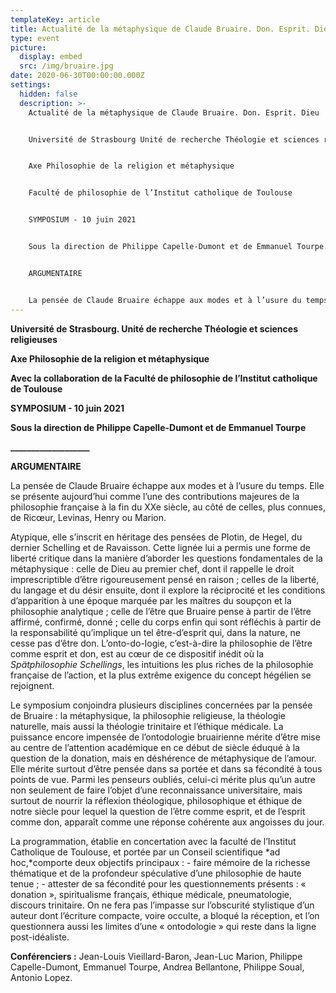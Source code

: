 ```yaml
---
templateKey: article
title: Actualité de la métaphysique de Claude Bruaire. Don. Esprit. Dieu
type: event
picture:
  display: embed
  src: /img/bruaire.jpg
date: 2020-06-30T00:00:00.000Z
settings:
  hidden: false
  description: >-
    Actualité de la métaphysique de Claude Bruaire. Don. Esprit. Dieu


    Université de Strasbourg Unité de recherche Théologie et sciences religieuses


    Axe Philosophie de la religion et métaphysique


    Faculté de philosophie de l’Institut catholique de Toulouse


    SYMPOSIUM - 10 juin 2021


    Sous la direction de Philippe Capelle-Dumont et de Emmanuel Tourpe.


    ARGUMENTAIRE


    La pensée de Claude Bruaire échappe aux modes et à l’usure du temps. Elle se présente aujourd’hui comme l’une des contributions majeures de la philosophie française à la fin du XXe siècle, au côté de celles, plus connues, de Ricoeur, Levinas, Henry ou Marion.
---
```

**Université de Strasbourg. Unité de recherche Théologie et sciences religieuses**

**Axe Philosophie de la religion et métaphysique**

**Avec la collaboration de la Faculté de philosophie de l’Institut catholique de Toulouse**

**SYMPOSIUM - 10 juin 2021**

**Sous la direction de Philippe Capelle-Dumont et de Emmanuel Tourpe**

**\_\_\_\_\_\_\_\_\_\_\_\_\_\_\_\_\_\__**

**ARGUMENTAIRE**

La pensée de Claude Bruaire échappe aux modes et à l’usure du temps. Elle se présente aujourd’hui comme l’une des contributions majeures de la philosophie française à la fin du XXe siècle, au côté de celles, plus connues, de Ricœur, Levinas, Henry ou Marion.

Atypique, elle s’inscrit en héritage des pensées de Plotin, de Hegel, du dernier Schelling et de Ravaisson. Cette lignée lui a permis une forme de liberté critique dans la manière d’aborder les questions fondamentales de la métaphysique : celle de Dieu au premier chef, dont il rappelle le droit imprescriptible d’être rigoureusement pensé en raison ; celles de la liberté, du langage et du désir ensuite, dont il explore la réciprocité et les conditions d’apparition à une époque marquée par les maîtres du soupçon et la philosophie analytique ; celle de l’être que Bruaire pense à partir de l’être affirmé, confirmé, donné ; celle du corps enfin qui sont réfléchis à partir de la responsabilité qu’implique un tel être-d’esprit qui, dans la nature, ne cesse pas d’être don. L’onto-do-logie, c’est-à-dire la philosophie de l’être comme esprit et don, est au cœur de ce dispositif inédit où la *Spätphilosophie Schellings*, les intuitions les plus riches de la philosophie française de l’action, et la plus extrême exigence du concept hégélien se rejoignent.

Le symposium conjoindra plusieurs disciplines concernées par la pensée de Bruaire : la métaphysique, la philosophie religieuse, la théologie naturelle, mais aussi la théologie trinitaire et l’éthique médicale. La puissance encore impensée de l’ontodologie bruairienne mérite d’être mise au centre de l’attention académique en ce début de siècle éduqué à la question de la donation, mais en déshérence de métaphysique de l’amour. Elle mérite surtout d’être pensée dans sa portée et dans sa fécondité à tous points de vue. Parmi les penseurs oubliés, celui-ci mérite plus qu’un autre non seulement de faire l’objet d’une reconnaissance universitaire, mais surtout de nourrir la réflexion théologique, philosophique et éthique de notre siècle pour lequel la question de l’être comme esprit, et de l’esprit comme don, apparaît comme une réponse cohérente aux angoisses du jour.

La programmation, établie en concertation avec la faculté de l’Institut Catholique de Toulouse, et portée par un Conseil scientifique *ad hoc,*comporte deux objectifs principaux : - faire mémoire de la richesse thématique et de la profondeur spéculative d’une philosophie de haute tenue ; - attester de sa fécondité pour les questionnements présents : « donation », spiritualisme français, éthique médicale, pneumatologie, discours trinitaire. On ne fera pas l’impasse sur l’obscurité stylistique d’un auteur dont l’écriture compacte, voire occulte, a bloqué la réception, et l’on questionnera aussi les limites d’une « ontodologie » qui reste dans la ligne post-idéaliste.

**Conférenciers :** Jean-Louis Vieillard-Baron, Jean-Luc Marion, Philippe Capelle-Dumont, Emmanuel Tourpe, Andrea Bellantone, Philippe Soual, Antonio Lopez.